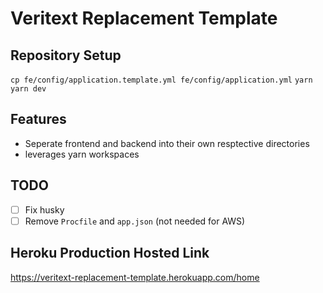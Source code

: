 # Veritext Replacement Template

## Repository Setup

`cp fe/config/application.template.yml fe/config/application.yml`
`yarn`
`yarn dev`

## Features

- Seperate frontend and backend into their own resptective directories
- leverages yarn workspaces

## TODO

- [ ] Fix husky
- [ ] Remove `Procfile` and `app.json` (not needed for AWS)

## Heroku Production Hosted Link

https://veritext-replacement-template.herokuapp.com/home
